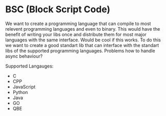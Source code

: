 # BSC (Block Script Code)

We want to create a programming language that can compile to most relevent programming languages and even to binary.
This would have the benefit of writing your libs once and distribute them for most major languages with the same interface.
Would be cool if this works. To do this we want to create a good standart lib that can interface with the standart libs of the supported
programming languages. Problems how to handle async behaviour?

Supported Langauges:

- C 
- CPP
- JavaScript
- Python
- Java
- GO
- QBE
